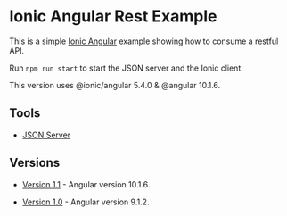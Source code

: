 # Ionic Angular Rest Example

This is a simple [Ionic Angular](https://ionicframework.com/docs/angular/overview) example showing how to consume a restful API.

Run `npm run start` to start the JSON server and the Ionic client.

This version uses @ionic/angular 5.4.0 & @angular 10.1.6.

## Tools

- [JSON Server](https://github.com/typicode/json-server)

## Versions

- [Version 1.1](https://github.com/DavidBuck/ionic-angular-rest-example/tree/v1.1) - Angular version 10.1.6.

- [Version 1.0](https://github.com/DavidBuck/ionic-angular-rest-example/tree/v1.0) - Angular version 9.1.2.

